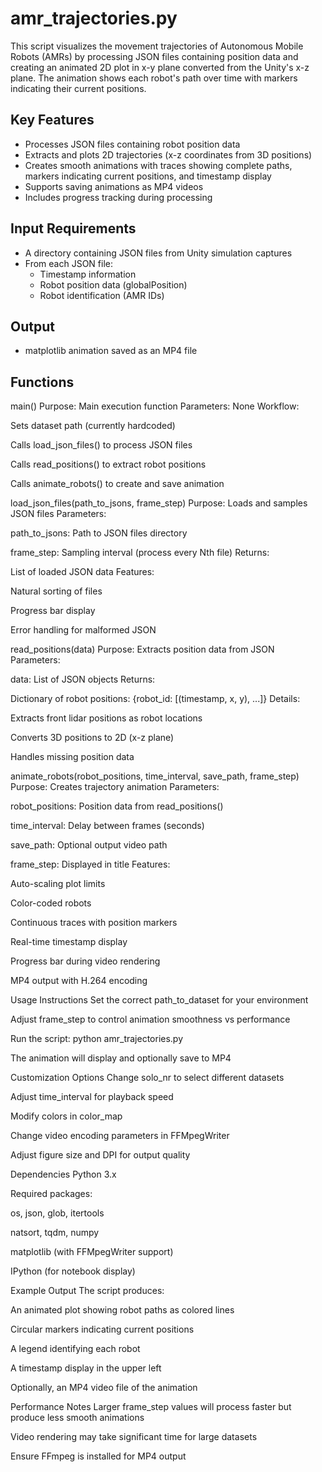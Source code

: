# amr_trajectories.py
This script visualizes the movement trajectories of Autonomous Mobile Robots (AMRs) by processing JSON files containing position data and creating an animated 2D plot in x-y plane converted from the Unity's x-z plane. The animation shows each robot's path over time with markers indicating their current positions.

## Key Features
* Processes JSON files containing robot position data
* Extracts and plots 2D trajectories (x-z coordinates from 3D positions)
* Creates smooth animations with traces showing complete paths, markers indicating current positions, and timestamp display
* Supports saving animations as MP4 videos
* Includes progress tracking during processing

## Input Requirements
- A directory containing JSON files from Unity simulation captures
- From each JSON file:
  - Timestamp information
  - Robot position data (globalPosition)
  - Robot identification (AMR IDs)

## Output
- matplotlib animation saved as an MP4 file

## Functions
main()
Purpose: Main execution function
Parameters: None
Workflow:

Sets dataset path (currently hardcoded)

Calls load_json_files() to process JSON files

Calls read_positions() to extract robot positions

Calls animate_robots() to create and save animation

load_json_files(path_to_jsons, frame_step)
Purpose: Loads and samples JSON files
Parameters:

path_to_jsons: Path to JSON files directory

frame_step: Sampling interval (process every Nth file)
Returns:

List of loaded JSON data
Features:

Natural sorting of files

Progress bar display

Error handling for malformed JSON

read_positions(data)
Purpose: Extracts position data from JSON
Parameters:

data: List of JSON objects
Returns:

Dictionary of robot positions: {robot_id: [(timestamp, x, y), ...]}
Details:

Extracts front lidar positions as robot locations

Converts 3D positions to 2D (x-z plane)

Handles missing position data

animate_robots(robot_positions, time_interval, save_path, frame_step)
Purpose: Creates trajectory animation
Parameters:

robot_positions: Position data from read_positions()

time_interval: Delay between frames (seconds)

save_path: Optional output video path

frame_step: Displayed in title
Features:

Auto-scaling plot limits

Color-coded robots

Continuous traces with position markers

Real-time timestamp display

Progress bar during video rendering

MP4 output with H.264 encoding

Usage Instructions
Set the correct path_to_dataset for your environment

Adjust frame_step to control animation smoothness vs performance

Run the script: python amr_trajectories.py

The animation will display and optionally save to MP4

Customization Options
Change solo_nr to select different datasets

Adjust time_interval for playback speed

Modify colors in color_map

Change video encoding parameters in FFMpegWriter

Adjust figure size and DPI for output quality

Dependencies
Python 3.x

Required packages:

os, json, glob, itertools

natsort, tqdm, numpy

matplotlib (with FFMpegWriter support)

IPython (for notebook display)

Example Output
The script produces:

An animated plot showing robot paths as colored lines

Circular markers indicating current positions

A legend identifying each robot

A timestamp display in the upper left

Optionally, an MP4 video file of the animation

Performance Notes
Larger frame_step values will process faster but produce less smooth animations

Video rendering may take significant time for large datasets

Ensure FFmpeg is installed for MP4 output
